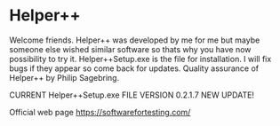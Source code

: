 # Helper++
Welcome friends. Helper++ was developed by me for me but maybe someone else wished similar software so thats why you have now possibility to try it. 
Helper++Setup.exe is the file for installation.
I will fix bugs if they appear so come back for updates.
Quality assurance of Helper++ by Philip Sagebring.

CURRENT Helper++Setup.exe FILE VERSION 0.2.1.7 NEW UPDATE!

Official web page https://softwarefortesting.com/
